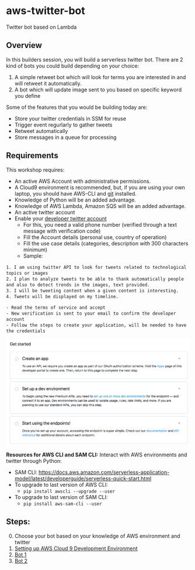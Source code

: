 # aws-twitter-bot
Twitter bot based on Lambda

## Overview 

In this builders session, you will build a serverless twitter bot.
There are 2 kind of bots you could build depending on your choice:
1. A simple retweet bot which will look for terms you are interested in and will retweet it automatically.
2. A bot which will update image sent to you based on specific keyword you define

Some of the features that you would be building today are:
- Store your twitter credentials in SSM for reuse
- Trigger event regurlarly to gather tweets
- Retweet automatically
- Store messages in a queue for processing

## Requirements

This workshop requires:

- An active AWS Account with administrative permissions.
- A Cloud9 environment is recommended, but, if you are using your own laptop, you should have AWS-CLI and [git](https://git-scm.com/book/en/v2/Getting-Started-Installing-Git) installed.
- Knowledge of Python will be an added advantage.
- Knowledge of AWS Lambda, Amazon SQS will be an added advantage.
- An active twitter account
- Enable your [developer twitter account](https://developer.twitter.com/en/account/get-started)
    - For this, you need a valid phone number (verified through a text message with verification code)
    - Fill the Account details (personal use, country of operation)
    - Fill the use case details (categories, description with 300 characters minimum)
    - Sample:
```
1. I am using twitter API to look for tweets related to technological topics or images 
2. I plan to analyze tweets to be able to thank automatically people and also to detect trends in the images, text provided.
3. I will be tweeting content when a given content is interesting.
4. Tweets will be displayed on my timeline.
```
    
    - Read the terms of service and accept
    - New verification is sent to your email to confirm the developer account
    - Follow the steps to create your application, will be needed to have the credentials 


![Twitter App creation](./images/twitter_app_creation.png)


**Resources for AWS CLI and SAM CLI:**
Interact with AWS environments and twitter through Python:
* SAM CLI: https://docs.aws.amazon.com/serverless-application-model/latest/developerguide/serverless-quick-start.html
* To upgrade to last version of AWS CLI:
  * ```pip install awscli --upgrade --user```
* To upgrade to last version of SAM CLI:
  * ```pip install aws-sam-cli --user```

## Steps:
0. Choose your bot based on your knowledge of AWS environment and twitter
1. [Setting up AWS Cloud 9 Development Environment](./AWS_Cloud9/README.md)
2. [Bot 1](./Bot1/README.md)
3. [Bot 2](./Bot2/README.md)